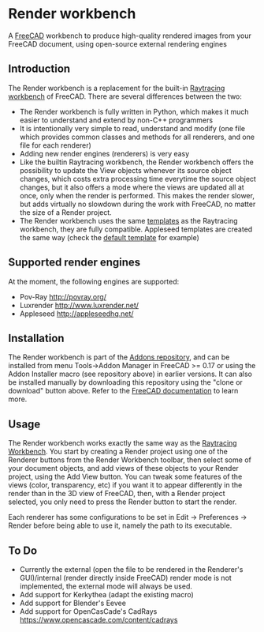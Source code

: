 # Render workbench

A [FreeCAD](http://www.freecadweb.org) workbench to produce high-quality rendered images from your FreeCAD document, using open-source external rendering engines

## Introduction

The Render workbench is a replacement for the built-in [Raytracing workbench](https://www.freecadweb.org/wiki/Raytracing_Module) of FreeCAD. There are several differences between the two:

* The Render workbench is fully written in Python, which makes it much easier to understand and extend by non-C++ programmers
* It is intentionally very simple to read, understand and modify (one file which provides common classes and methods for all renderers, and one file for each renderer)
* Adding new render engines (renderers) is very easy
* Like the builtin Raytracing workbench, the Render workbench offers the possibility to update the View objects whenever its source object changes, which costs extra processing time everytime the source object changes, but it also offers a mode where the views are updated all at once, only when the render is performed. This makes the render slower, but adds virtually no slowdown during the work with FreeCAD, no matter the size of a Render project.
* The Render workbench uses the same [templates](https://www.freecadweb.org/wiki/Raytracing_Module#Templates) as the Raytracing workbench, they are fully compatible. Appleseed templates are created the same way (check the [default template](templates/empty.appleseed) for example)

## Supported render engines

At the moment, the following engines are supported:

* Pov-Ray http://povray.org/
* Luxrender http://www.luxrender.net/
* Appleseed http://appleseedhq.net/

## Installation

The Render workbench is part of the [Addons repository](https://github.com/FreeCAD/FreeCAD-addons), and can be installed from menu Tools->Addon Manager in FreeCAD >= 0.17 or using the Addon Installer macro (see repository above) in earlier versions. It can also be installed manually by downloading this repository using the "clone or download" button above. Refer to the [FreeCAD documentation](https://www.freecadweb.org/wiki/How_to_install_additional_workbenches) to learn more.

## Usage

The Render workbench works exactly the same way as the [Raytracing Workbench](https://www.freecadweb.org/wiki/Raytracing_Module). You start by creating a Render project using one of the Renderer buttons from the Render Workbench toolbar, then select some of your document objects, and add views of these objects to your Render project, using the Add View button. You can tweak some features of the views (color, transparency, etc) if you want it to appear differently in the render than in the 3D view of FreeCAD, then, with a Render project selected, you only need to press the Render button to start the render.

Each renderer has some configurations to be set in Edit -> Preferences -> Render before being able to use it, namely the path to its executable.

## To Do

* Currently the external (open the file to be rendered in the Renderer's GUI)/internal (render directly inside FreeCAD) render mode is not implemented, the external mode will always be used.
* Add support for Kerkythea (adapt the existing macro)
* Add support for Blender's Eevee
* Add support for OpenCasCade's CadRays https://www.opencascade.com/content/cadrays

